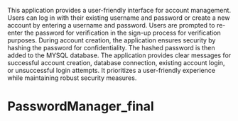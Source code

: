 This application provides a user-friendly interface for account management.
Users can log in with their existing username and password or create a new account by entering a username and password.
Users are prompted to re-enter the password for verification in the sign-up process for verification purposes.
During account creation, the application ensures security by hashing the password for confidentiality. 
The hashed password is then added to the MYSQL database.
The application provides clear messages for successful account creation, database connection, existing account login, or unsuccessful login attempts.
It prioritizes a user-friendly experience while maintaining robust security measures.


# PasswordManager_final
